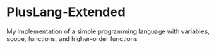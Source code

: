 # PlusLang-Extended
My implementation of a simple programming language with variables, scope, functions, and higher-order functions 
